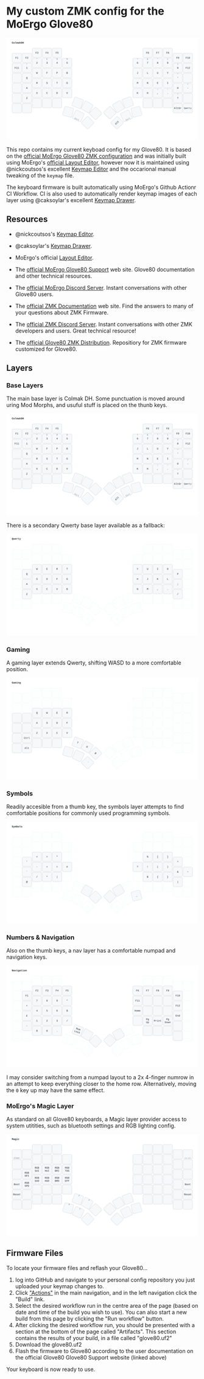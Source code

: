 # My custom ZMK config for the MoErgo Glove80

![Layout](img/glove80_ColmakDH.svg)

This repo contains my current keyboad config for my Glove80. It is based on the [official MoErgo Glove80 ZMK configuration](https://github.com/moergo-sc/glove80-zmk-config) and was initially built using MoErgo's [official Layout Editor](https://my.glove80.com), however now it is maintained using @nickcoutsos's excellent [Keymap Editor](https://github.com/nickcoutsos/keymap-editor) and the occarional manual tweaking of the `keymap` file.

The keyboard firmware is built automatically using MoErgo's Github Actionr CI Workflow. CI is also used to automatically render keymap images of each layer using @caksoylar's excellent [Keymap Drawer](https://github.com/caksoylar/keymap-drawer).

## Resources
- @nickcoutsos's [Keymap Editor](https://github.com/nickcoutsos/keymap-editor).
- @caksoylar's [Keymap Drawer](https://github.com/caksoylar/keymap-drawer).
- MoErgo's official [Layout Editor](https://my.glove80.com).
- The [official MoErgo Glove80 Support](https://moergo.com/glove80-support) web site. Glove80 documentation and other technical resources.
- The [official MoErgo Discord Server](https://moergo.com/discord). Instant conversations with other Glove80 users.

- The [official ZMK Documentation](https://zmk.dev/docs) web site. Find the answers to many of your questions about ZMK Firmware.
- The [official ZMK Discord Server](https://discord.gg/8cfMkQksSB). Instant conversations with other ZMK developers and users. Great technical resource!

- The [official Glove80 ZMK Distribution](https://github.com/moergo-sc/zmk). Repositiory for ZMK firmware customized for Glove80. 

## Layers

### Base Layers

The main base layer is Colmak DH. Some punctuation is moved around uring Mod Morphs, and usuful stuff is placed on the thunb keys.

![Colmak DH](img/glove80_ColmakDH.svg)

There is a secondary Qwerty base layer available as a fallback:

![Qwerty](img/glove80_Qwerty.svg)

### Gaming

A gaming layer extends Qwerty, shifting WASD to a more comfortable position.

![Gaming](img/glove80_Gaming.svg)

### Symbols

Readily accesible from a thumb key, the symbols layer attempts to find comfortable positions for commonly used programming symbols.

![Symbols](img/glove80_Symbols.svg)

### Numbers & Navigation

Also on the thumb keys, a nav layer has a comfortable numpad and navigation keys.

![Numbers & Navigation](img/glove80_Navigation.svg)

I may consider switching from a numpad layout to a 2x 4-finger numrow in an attempt to keep everything closer to the home row. Alternatively, moving the `0` key up may have the same effect.

### MoErgo's Magic Layer

As standard on all Glove80 keyboards, a Magic layer provider access to system utitities, such as bluetooth settings and RGB lighting config.

![Magic Layer](img/glove80_Magic.svg)
 
## Firmware Files
To locate your firmware files and reflash your Glove80...
1. log into GitHub and navigate to your personal config repository you just uploaded your keymap changes to.
2. Click ["Actions"](https://github.com/MattSturgeon/Glove80-Config/actions/workflows/build.yml) in the main navigation, and in the left navigation click the "Build" link.
3. Select the desired workflow run in the centre area of the page (based on date and time of the build you wish to use). You can also start a new build from this page by clicking the "Run workflow" button.
4. After clicking the desired workflow run, you should be presented with a section at the bottom of the page called "Artifacts". This section contains the results of your build, in a file called "glove80.uf2"
5. Download the glove80.uf2
6. Flash the firmware to Glove80 according to the user documentation on the official Glove80 Glove80 Support website (linked above)

Your keyboard is now ready to use.
